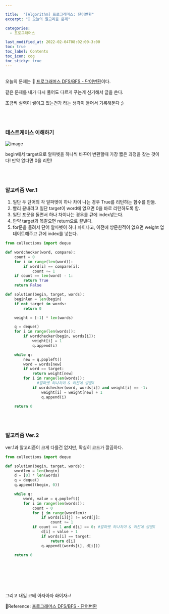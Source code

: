 ```yaml
---

title:  "[Algorithm] 프로그래머스: 단어변환"
excerpt: "🥳 오늘의 알고리즘 문제"

categories:
  - 프로그래머스

last_modified_at: 2022-02-04T08:02:00-3:00
toc: true
toc_label: Contents
toc_icon: cog
toc_sticky: true
---
```


<br />오늘의  문제는 🚀 <a href="https://programmers.co.kr/learn/courses/30/lessons/43163" target="_blank">프로그래머스 DFS/BFS - 단어변환</a>이다. 

같은 문제를 내가 다시 풀어도 다르게 푸는게 신기해서 글을 쓴다.

조금씩 실력이 쌓이고 있는건가 라는 생각이 들어서 기록해둔다 ;)

<br /><br />

### 테스트케이스 이해하기

![image](https://user-images.githubusercontent.com/42812764/152524549-fb78093a-d5c7-42db-b298-a7bd04aee4bf.png)

begin에서 target으로 알파벳을 하나씩 바꾸어 변환할때 가장 짧은 과정을 찾는 것이다! 만약 없다면 0을 리턴!

<br /><br />

### 알고리즘 Ver.1

1. 일단 두 단어의 각 알파벳이 하나 차이 나는 경우 True를 리턴하는 함수를 만듦.
2. 빨리 끝내려고 일단 target이 word에 없으면 0을 바로 리턴하도록 함.
3. 일단 포문을 돌면서 하나 차이나는 경우를 큐에 index넣는다.
4. 만약 target과 똑같으면 return으로  끝낸다.
5. for문을 돌려서 단어 알파벳이 하나 차이나고, 이전에 방문한적이 없으면 weight 업데이트해주고 큐에 index를 넣는다.

```python
from collections import deque

def wordchecker(word, compare):
    count = 0
    for i in range(len(word)):
        if word[i] == compare[i]:
            count += 1
    if count == len(word) - 1:
        return True
    return False

def solution(begin, target, words):
    beginlen = len(begin)
    if not target in words:
        return 0

    weight = [-1] * len(words)

    q = deque()
    for i in range(len(words)):
        if wordchecker(begin, words[i]):
            weight[i] = 1
            q.append(i)

    while q:
        new = q.popleft()
        word = words[new]
        if word == target:
            return weight[new]
        for i in range(len(words)):
         	  #알파벳 하나차이 & 이전에 방문X
            if wordchecker(word, words[i]) and weight[i] == -1: 
                weight[i] = weight[new] + 1
                q.append(i)

    return 0
```

<br /><br />

### 알고리즘 Ver.2

ver.1과 알고리즘이 크게 다를건 없지만, 확실히 코드가 깔끔하다.

```python
from collections import deque

def solution(begin, target, words):
    wordlen = len(begin)
    d = [0] * len(words)
    q = deque()
    q.append((begin, 0))

    while q:
        word, value = q.popleft()
        for i in range(len(words)):
            count = 0
            for j in range(wordlen):
                if words[i][j] != word[j]:
                    count += 1
            if count == 1 and d[i] == 0: #알파벳 하나차이 & 이전에 방문X
                d[i] = value + 1
                if words[i] == target:
                    return d[i]
                q.append((words[i], d[i]))

    return 0
```

<br /><br /><br />

<br />

그리고 내일 코테 아자아자 화이자~!

🚀Reference:   <a href="https://programmers.co.kr/learn/courses/30/lessons/43163" target="_blank">프로그래머스 DFS/BFS - 단어변환</a><br />



